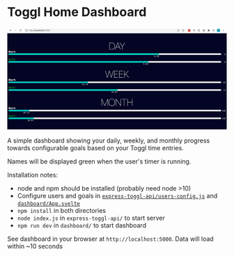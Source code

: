 # Toggl Home Dashboard

![Sample Dashboard](demo.png?raw=true)

A simple dashboard showing your daily, weekly, and monthly progress towards configurable goals based on your Toggl time entries.

Names will be displayed green when the user's timer is running.

Installation notes:

- node and npm should be installed (probably need node >10)
- Configure users and goals in [`express-toggl-api/users-config.js`](https://github.com/harts/toggl-home-dashboard/blob/main/express-toggl-api/users-config.js) and [`dashboard/App.svelte`](https://github.com/harts/toggl-home-dashboard/blob/main/dashboard/App.svelte#4)
- `npm install` in both directories
- `node index.js` in `express-toggl-api/` to start server
- `npm run dev` in `dashboard/` to start dashboard

See dashboard in your browser at `http://localhost:5000`. Data will load within ~10 seconds
